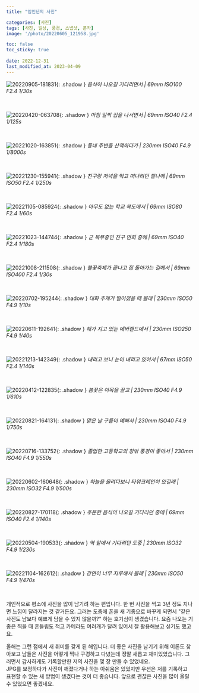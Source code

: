 ```yaml
---
title: "임인년의 사진"

categories: [사진]
tags: [사진, 일상, 풍경, 스냅샷, 폰카]
image: '/photo/20220605_121958.jpg'

toc: false
toc_sticky: true
 
date: 2022-12-31
last_modified_at: 2023-04-09
---
```


![20220905-181831](/photo/20220905_181831.jpg){: .shadow }
_음식이 나오길 기다리면서 | 69mm ISO100 F2.4 1/30s_

<br>

![20220420-063708](/photo/20220420_063708.jpg){: .shadow }
_아침 일찍 집을 나서면서 | 69mm ISO40 F2.4 1/125s_

<br>

![20221020-163851](/photo/20221020_163851.jpg){: .shadow }
_동네 주변을 산책하다가 | 230mm ISO40 F4.9 1/8000s_

<br>

![20221230-155941](/photo/20221230_155941.jpg){: .shadow }
_친구랑 저녁을 먹고 떠나려던 찰나에 | 69mm ISO50 F2.4 1/250s_

<br>

![20221105-085924](/photo/20221105_085924.jpg){: .shadow }
_아무도 없는 학교 복도에서 | 69mm ISO80 F2.4 1/60s_

<br>

![20221023-144744](/photo/20221023_144744.jpg){: .shadow }
_군 복무중인 친구 면회 중에 | 69mm ISO40 F2.4 1/180s_

<br>

![20221008-211508](/photo/20221008_211508.jpg){: .shadow }
_불꽃축제가 끝나고 집 돌아가는 길에서 | 69mm ISO400 F2.4 1/30s_

<br>

![20220702-195244](/photo/20220702_195244.jpg){: .shadow }
_대화 주제가 떨어졌을 때 몰래 | 230mm ISO50 F4.9 1/10s_

<br>

![20220611-192641](/photo/20220611_192641.jpg){: .shadow }
_해가 지고 있는 에버랜드에서 | 230mm ISO250 F4.9 1/40s_

<br>

![20221213-142349](/photo/20221213_142349.jpg){: .shadow }
_내리고 보니 눈이 내리고 있어서 | 67mm ISO50 F2.4 1/140s_

<br>

![20220412-122835](/photo/20220412_122835.jpg){: .shadow }
_봄꽃은 이목을 끌고 | 230mm ISO40 F4.9 1/610s_

<br>

![20220821-164131](/photo/20220821_164131.jpg){: .shadow }
_맑은 날 구름이 예뻐서 | 230mm ISO40 F4.9 1/750s_

<br>

![20220716-133752](/photo/20220716_133752.jpg){: .shadow }
_졸업한 고등학교의 창밖 풍경이 좋아서 | 230mm ISO40 F4.9 1/550s_

<br>

![20220602-160648](/photo/20220602_160648.jpg){: .shadow }
_하늘을 올려다보니 타워크레인이 있길래 | 230mm ISO32 F4.9 1/500s_

<br>

![20220827-170118](/photo/20220827_170118.jpg){: .shadow }
_주문한 음식이 나오길 기다리던 중에 | 69mm ISO40 F2.4 1/140s_

<br>

![20220504-190533](/photo/20220504_190533.jpg){: .shadow }
_역 앞에서 기다리던 도중 | 230mm ISO32 F4.9 1/230s_

<br>

![20221104-162612](/photo/20221104_162612.jpg){: .shadow }
_강연이 너무 지루해서 몰래 | 230mm ISO50 F4.9 1/470s_

<br>

개인적으로 평소에 사진을 많이 남기려 하는 편입니다. 한 번 사진을 찍고 3년 정도 지나면 느낌이 달라지는 것 같거든요. 그러는 도중에 폰을 새 기종으로 바꾸게 되면서 "같은 사진도 남보다 예쁘게 담을 수 있지 않을까?" 하는 호기심이 생겼습니다. 요즘 나오는 기종은 찍을 때 흔들림도 적고 카메라도 여러개가 달려 있어서 잘 활용해보고 싶기도 했고요.

올해는 그런 점에서 새 취미를 갖게 된 해입니다. 더 좋은 사진을 남기기 위해 이론도 찾아보고 남들은 사진을 어떻게 찍나 구경하고 다녔는데 정말 새롭고 재미있었습니다. 그러면서 감사하게도 기록할만한 저의 사진을 몇 장 만들 수 있었네요.  
JPG를 보정하다가 사진이 깨졌다거나 하는 아쉬움은 있었지만 우선은 저를 기록하고 표현할 수 있는 새 방법이 생겼다는 것이 더 좋습니다. 앞으로 괜찮은 사진을 많이 올릴 수 있었으면 좋겠네요.